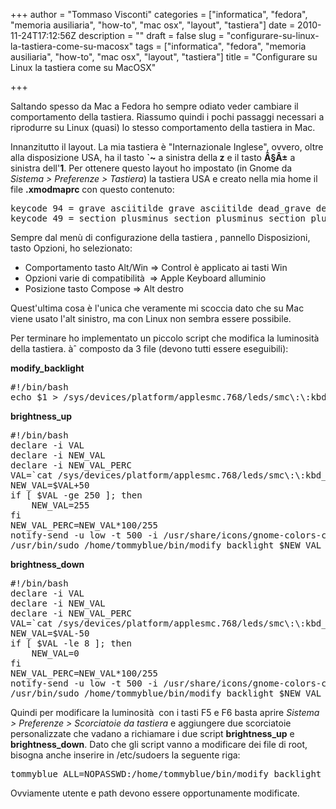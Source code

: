 +++
author = "Tommaso Visconti"
categories = ["informatica", "fedora", "memoria ausiliaria", "how-to", "mac osx", "layout", "tastiera"]
date = 2010-11-24T17:12:56Z
description = ""
draft = false
slug = "configurare-su-linux-la-tastiera-come-su-macosx"
tags = ["informatica", "fedora", "memoria ausiliaria", "how-to", "mac osx", "layout", "tastiera"]
title = "Configurare su Linux la tastiera come su MacOSX"

+++

Saltando spesso da Mac a Fedora ho sempre odiato veder cambiare il comportamento della tastiera. Riassumo quindi i pochi passaggi necessari a riprodurre su Linux (quasi) lo stesso comportamento della tastiera in Mac.

Innanzitutto il layout. La mia tastiera è "Internazionale Inglese", ovvero, oltre alla disposizione USA, ha il tasto <strong>`~</strong> a sinistra della<strong> z</strong> e il tasto <strong>Â§Â±</strong> a sinistra dell'<strong>1</strong>.
Per ottenere questo layout ho impostato (in Gnome da <em>Sistema &gt; Preferenze &gt; Tastiera</em>) la tastiera USA e creato nella mia home il file <strong>.xmodmaprc</strong> con questo contenuto:
<pre>keycode 94 = grave asciitilde grave asciitilde dead_grave dead_horn
keycode 49 = section plusminus section plusminus section plusminus</pre>
Sempre dal menù di configurazione della tastiera , pannello Disposizioni, tasto Opzioni, ho selezionato:
<ul>
	<li>Comportamento tasto Alt/Win =&gt; Control è applicato ai tasti Win</li>
	<li>Opzioni varie di compatibilità  =&gt; Apple Keyboard alluminio</li>
	<li>Posizione tasto Compose =&gt; Alt destro</li>
</ul>
Quest'ultima cosa è l'unica che veramente mi scoccia dato che su Mac viene usato l'alt sinistro, ma con Linux non sembra essere possibile.

Per terminare ho implementato un piccolo script che modifica la luminosità  della tastiera. àˆ composto da 3 file (devono tutti essere eseguibili):

<strong>modify_backlight</strong>
<pre>#!/bin/bash
echo $1 &gt; /sys/devices/platform/applesmc.768/leds/smc\:\:kbd_backlight/brightness</pre>
<strong>brightness_up</strong>
<div id="_mcePaste">
<pre>#!/bin/bash
declare -i VAL
declare -i NEW_VAL
declare -i NEW_VAL_PERC
VAL=`cat /sys/devices/platform/applesmc.768/leds/smc\:\:kbd_backlight/brightness`
NEW_VAL=$VAL+50
if [ $VAL -ge 250 ]; then
<span style="white-space: pre;">	</span>NEW_VAL=255
fi
NEW_VAL_PERC=NEW_VAL*100/255
notify-send -u low -t 500 -i /usr/share/icons/gnome-colors-common/scalable/notifications/notification-keyboard-brightness-high.svg "Keyboard brightness" "Increasing keyboard backlight brightness to $NEW_VAL_PERC%"
/usr/bin/sudo /home/tommyblue/bin/modify_backlight $NEW_VAL</pre>
</div>
<strong>brightness_down</strong>
<pre>#!/bin/bash
declare -i VAL
declare -i NEW_VAL
declare -i NEW_VAL_PERC
VAL=`cat /sys/devices/platform/applesmc.768/leds/smc\:\:kbd_backlight/brightness`
NEW_VAL=$VAL-50
if [ $VAL -le 8 ]; then
<span style="white-space: pre;">	</span>NEW_VAL=0
fi
NEW_VAL_PERC=NEW_VAL*100/255
notify-send -u low -t 500 -i /usr/share/icons/gnome-colors-common/scalable/notifications/notification-keyboard-brightness-low.svg "Keyboard brightness" "Decreasing keyboard backlight brightness to $NEW_VAL_PERC%"
/usr/bin/sudo /home/tommyblue/bin/modify_backlight $NEW_VAL</pre>
Quindi per modificare la luminosità  con i tasti F5 e F6 basta aprire <em>Sistema &gt; Preferenze &gt; Scorciatoie da tastiera</em> e aggiungere due scorciatoie personalizzate che vadano a richiamare i due script <strong>brightness_up</strong> e <strong>brightness_down</strong>. Dato che gli script vanno a modificare dei file di root, bisogna anche inserire in /etc/sudoers la seguente riga:
<pre>tommyblue ALL=NOPASSWD:/home/tommyblue/bin/modify_backlight</pre>
Ovviamente utente e path devono essere opportunamente modificate.
